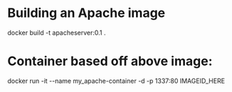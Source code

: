 # Building an Apache image

docker build -t apacheserver:0.1 .

# Container based off above image:

docker run -it --name my_apache-container -d -p 1337:80 IMAGEID_HERE
